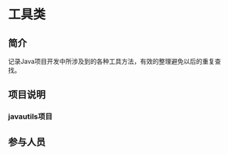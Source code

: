 # 工具类 #

## 简介 ##

记录Java项目开发中所涉及到的各种工具方法，有效的整理避免以后的重复查找。


## 项目说明 ##

### javautils项目 ###




## 参与人员 ##


